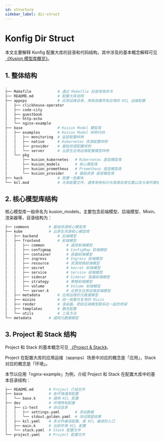 ```yaml
---
id: structure
sidebar_label: dir-struct
---
```

# Konfig Dir Struct

本文主要解释 Konfig 配置大库的目录和代码结构，其中涉及的基本概念解释可见[《Kusion 模型库概览》](/docs/reference/model/overview)。

## 1. 整体结构

```bash
.
├── Makefile            # 通过 Makefile 封装常用命令
├── README.md           # 配置大库说明
├── appops              # 应用运维目录，用来放置所有应用的 KCL 运维配置
│   ├── clickhouse-operator
│   ├── code-city
│   ├── guestbook
│   ├── http-echo
│   └── nginx-example
├── base                # Kusion Model 模型库
│   ├── examples        # Kusion Model 样例代码
│   │   ├── monitoring  # 监控配置样例
│   │   ├── native      # Kubernetes 资源配置样例
│   │   ├── provider    # 基础资源配置样例
│   │   └── server      # 云原生应用运维配置模型样例
│   └── pkg
│       ├── kusion_kubernetes   # Kubernetes 底层模型库
│       ├── kusion_models       # 核心模型库
│       ├── kusion_prometheus   # Prometheus 底层模型库
│       └── kusion_provider     # 基础资源 底层模型库
├── hack                # 放置一些脚本
└── kcl.mod             # 大库配置文件，通常用来标识大库根目录位置以及大库所需依赖
```

## 2. 核心模型库结构

核心模型库一般命名为 kusion_models，主要包含前端模型、后端模型、Mixin、渲染器等，目录结构为：

```bash
├── commons         # 基础资源核心模型库
├── kube            # 云原生资源核心模型库
│   ├── backend         # 后端模型
│   ├── frontend        # 前端模型
│   │   ├── common          # 通用前端模型
│   │   ├── configmap       # ConfigMap 前端模型
│   │   ├── container       # 容器前端模型
│   │   ├── ingress         # Ingress 前端模型
│   │   ├── resource        # 资源规格前端模型
│   │   ├── secret          # Secret 前端模型
│   │   ├── service         # Service 前端模型
│   │   ├── sidecar         # Sidecar 容器前端模型
│   │   ├── strategy        # 策略前端模型
│   │   ├── volume          # Volume 前端模型
│   │   └── server.k        # 云原生应用运维前端模型
│   ├── metadata        # 应用运维的元数据模型
│   ├── mixins          # 统一放置可复用的 Mixin
│   ├── render          # 渲染器，把前后端模型联系在一起的桥梁
│   ├── templates       # 静态配置
│   └── utils           # 工具方法
└── metadata        # 通用元数据模型
```

## 3. Project 和 Stack 结构

Project 和 Stack 的基本概念可见 [《Project & Stack》](/user_docs/concepts/konfig.md)。

Project 在配置大库的应用运维（appops）场景中对应的概念是「应用」，Stack 对应的概念是「环境」。

本节以应用「nginx-example」为例，介绍 Project 和 Stack 在配置大库中的基本目录结构：

```bash
├── README.md       # Project 介绍文件
├── base            # 各环境通用配置
│   └── base.k      # 通用 KCL 配置
├── dev             # 环境特有配置
│   ├── ci-test     # 测试目录
│   │   ├── settings.yaml       # 测试数据
│   │   └── stdout.golden.yaml  # 测试期望结果
│   ├── kcl.yaml    # 多文件编译配置，是 KCL 编译的入口
│   ├── main.k      # 当前环境 KCL 配置
│   └── stack.yaml  # Stack 配置文件
└── project.yaml    # Project 配置文件
```

